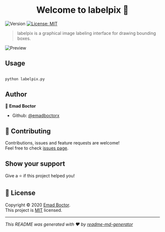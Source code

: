 <h1 align="center">Welcome to labelpix 👋</h1>
<p>
  <img alt="Version" src="https://img.shields.io/badge/version-1.0.0-blue.svg?cacheSeconds=2592000" />
  <a href="https://github.com/emadboctorx/labelpix/blob/master/LICENSE" target="_blank">
    <img alt="License: MIT" src="https://img.shields.io/badge/License-MIT-yellow.svg" />
  </a>
</p>

> labelpix is a graphical image labeling interface for drawing bounding boxes.

![Preview](https://github.com/emadboctorx/labelpix/blob/master/Icons/prev.png)

## Usage

```sh

python labelpix.py
```

## Author

👤 **Emad Boctor**

* Github: [@emadboctorx](https://github.com/emadboctorx)

## 🤝 Contributing

Contributions, issues and feature requests are welcome!<br />Feel free to check [issues page](https://github.com/emadboctorx/labelpix/issues). 

## Show your support

Give a ⭐️ if this project helped you!

## 📝 License

Copyright © 2020 [Emad Boctor](https://github.com/emadboctorx).<br />
This project is [MIT](https://github.com/emadboctorx/labelpix/blob/master/LICENSE) licensed.

***
_This README was generated with ❤️ by [readme-md-generator](https://github.com/kefranabg/readme-md-generator)_
